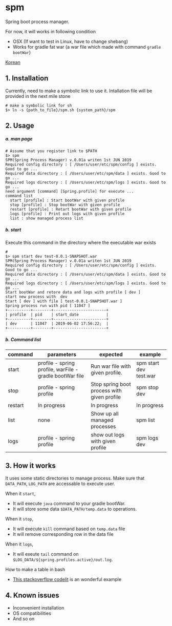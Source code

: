 # spm
Spring boot process manager.

For now, it will works in following condition
- OSX (If want to test in Linux, have to change shebang)
- Works for gradle fat war (a war file which made with command `gradle bootWar`)

[Korean](https://github.com/juneyoung/spm/blob/master/README_KR.md)

## 1. Installation

Currently, need to make a symbolic link to use it. Intallation file will be provided in the next mile stone

```
# make a symbolic link for sh 
$> ln -s {path_to_file}/spm.sh {system_path}/spm
```

## 2. Usage

##### a. man page

```
# Assume that you register link to $PATH
$> spm
SPM(Spring Process Manager) v.0.01a writen 1st JUN 2019
Required config directory : [ /Users/user/etc/spm/config ] exists. Good to go ...
Required data directory : [ /Users/user/etc/spm/data ] exists. Good to go ...
Required logs directory : [ /Users/user/etc/spm/logs ] exists. Good to go ...
need argument [command] [Spring.profile] for execute ...
command list
  start	[profile] : Start bootWar with given profile
  stop [profile] : Stop bootWar with given profile
  restart [profile] : Retart bootWar with given profile
  logs [profile] : Print out logs with given profile
  list : show managed process list
```

##### b. start 

Execute this command in the directory where the executable war exists

```
# 
$> spm start dev test-0.0.1-SNAPSHOT.war 
SPM(Spring Process Manager) v.0.01a writen 1st JUN 2019
Required config directory : [ /Users/user/etc/spm/config ] exists. Good to go ...
Required data directory : [ /Users/user/etc/spm/data ] exists. Good to go ...
Required logs directory : [ /Users/user/etc/spm/logs ] exists. Good to go ...
Start bootWar and retore data and logs with profile [ dev ]
start new process with  dev
Start [ dev ] with file [ test-0.0.1-SNAPSHOT.war ]
Spring process run with pid [ 11047 ]
+----------+--------+-----------------------+
| profile  | pid    | start_date            |
+----------+--------+-----------------------+
| dev      | 11047  | 2019-06-02 17:56:22;  |
+----------+--------+-----------------------+
```

##### b. Command list

| command | parameters | expected | example |
|-------------|------------|---------|--------|
|start| profile - spring profile, warFile - gradle bootWar file | Run war file with given profile. | spm start dev test.war |
|stop| profile - spring profile | Stop spring boot process with given profile | spm stop dev |
|restart| In progress | In progress | In progress |
|list| none | Show up all managed processes | spm list |
|logs| profile - spring profile | show out logs with given profile | spm logs dev | 

## 3. How it works

It uses some static directories to manage process. Make sure that `DATA_PATH`, `LOG_PATH` are accessable to execute user.

When it `start`, 
- It will execute `java` command to your gradle bootWar.
- It will store some data `$DATA_PATH/temp.data` to operations.

When it `stop`,
- It will execute `kill` command based on `temp.data` file
- It will remove corresponding row in the data file

When it `logs`,
- It will exeute `tail` command on `$LOG_DATA/${spring.profiles.active}/out.log`.

How to make a table in bash
- [This stackoverflow codelit](https://stackoverflow.com/questions/12768907/how-to-align-the-columns-of-tables-in-bash) is an wonderful example

## 4. Known issues

- Inconvenient installation
- OS compatibilities
- And so on 
